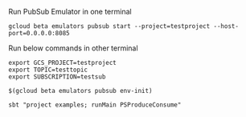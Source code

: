 Run PubSub Emulator in one terminal
```shell
gcloud beta emulators pubsub start --project=testproject --host-port=0.0.0.0:8085
```

Run below commands in other terminal
```shell
export GCS_PROJECT=testproject
export TOPIC=testtopic
export SUBSCRIPTION=testsub

$(gcloud beta emulators pubsub env-init)

sbt "project examples; runMain PSProduceConsume"
```

